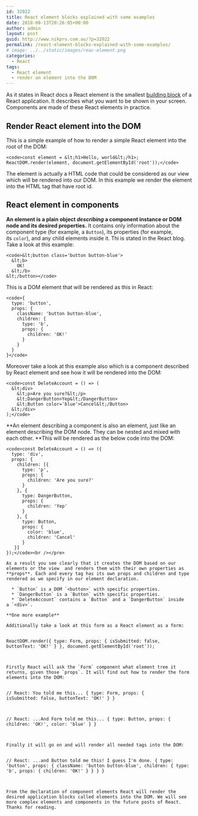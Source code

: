 ```yaml
---
id: 32022
title: React element blocks explained with some examples
date: 2018-08-13T20:26:05+00:00
author: admin
layout: post
guid: http://www.nikpro.com.au/?p=32022
permalink: /react-element-blocks-explained-with-some-examples/
# image: ../../static/images/reac-element.png
categories:
  - React
tags:
  - React element
  - render an element into the DOM
---
```

 

As it states in React docs a React element is the smallest [building block](http://www.nikpro.com.au/react-component-building-blocks-simple-explanation-part-1/) of a React application. It describes what you want to be shown in your screen. Components are made of these React elements in practice.

## Render React element into the DOM

This is a simple example of how to render a simple React element into the root of the DOM:


```
<code>const element = &lt;h1>Hello, world&lt;/h1>;
ReactDOM.render(element, document.getElementById('root'));</code>
```


The element is actually a HTML code that could be considered as our view which will be rendered into our DOM. In this example we render the element into the HTML tag that have root id.

## React element in components

**An element is a plain object _describing_ a component instance or DOM node and its desired properties.** It contains only information about the component type (for example, a `Button`), its properties (for example, its `color`), and any child elements inside it. Thi is stated in the React blog. Take a look at this example:


```
<code>&lt;button class='button button-blue'>
  &lt;b>
    OK!
  &lt;/b>
&lt;/button></code>
```


This is a DOM element that will be rendered as this in React:


```
<code>{
  type: 'button',
  props: {
    className: 'button button-blue',
    children: {
      type: 'b',
      props: {
        children: 'OK!'
      }
    }
  }
}</code>
```


Moreover take a look at this example also which is a component described by React element and see how it will be rendered into the DOM:


```
<code>const DeleteAccount = () => (
  &lt;div>
    &lt;p>Are you sure?&lt;/p>
    &lt;DangerButton>Yep&lt;/DangerButton>
    &lt;Button color='blue'>Cancel&lt;/Button>
  &lt;/div>
);</code>
```


**An element describing a component is also an element, just like an element describing the DOM node. They can be nested and mixed with each other. **This will be rendered as the below code into the DOM:


```
<code>const DeleteAccount = () => ({
  type: 'div',
  props: {
    children: [{
      type: 'p',
      props: {
        children: 'Are you sure?'
      }
    }, {
      type: DangerButton,
      props: {
        children: 'Yep'
      }
    }, {
      type: Button,
      props: {
        color: 'blue',
        children: 'Cancel'
      }
   }]
});</code><br /></pre>

As a result you see clearly that it creates the DOM based on our elements or the view  and renders them with their own properties as **props**. Each and every tag has its own props and children and type rendered as we specify in our element declaration.

  * `Button` is a DOM `<button>` with specific properties.
  * `DangerButton` is a `Button` with specific properties.
  * `DeleteAccount` contains a `Button` and a `DangerButton` inside a `<div>`.

**One more example**

Additionally take a look at this form as a React element as a form:


```
<code>ReactDOM.render({
  type: Form,
  props: {
    isSubmitted: false,
    buttonText: 'OK!'
  }
}, document.getElementById('root'));</code>
```


Firstly React will ask the `Form` component what element tree it returns, given those `props`. It will find out how to render the form elements into the DOM:


```
<code>// React: You told me this...
{
  type: Form,
  props: {
    isSubmitted: false,
    buttonText: 'OK!'
  }
}

// React: ...And Form told me this...
{
  type: Button,
  props: {
    children: 'OK!',
    color: 'blue'
  }
}</code>
```


Finally it will go on and will render all needed tags into the DOM:


```
<code>// React: ...and Button told me this! I guess I'm done.
{
  type: 'button',
  props: {
    className: 'button button-blue',
    children: {
      type: 'b',
      props: {
        children: 'OK!'
      }
    }
  }
}</code>
```


From the declaration of component elements React will render the desired application blocks called elements into the DOM. We will see more complex elements and components in the future posts of React. Thanks for reading.